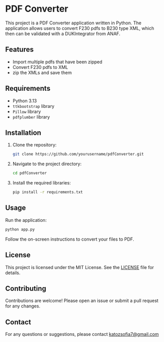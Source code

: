 # PDF Converter

This project is a PDF Converter application written in Python. The application allows users to convert F230 pdfs to B230 type XML, which then can be validated with a DUKIntegrator from ANAF.

## Features

- Import multiple pdfs that have been zipped
- Convert F230 pdfs to XML
- zip the XMLs and save them

## Requirements

- Python 3.13
- `ttkbootstrap` library
- `Pillow` library
- `pdfplumber` library

## Installation

1. Clone the repository:
    ```sh
    git clone https://github.com/yourusername/pdfConverter.git
    ```
2. Navigate to the project directory:
    ```sh
    cd pdfConverter
    ```
3. Install the required libraries:
    ```sh
    pip install -r requirements.txt
    ```

## Usage

Run the application:
```sh
python app.py
```

Follow the on-screen instructions to convert your files to PDF.

## License

This project is licensed under the MIT License. See the [LICENSE](LICENSE) file for details.

## Contributing

Contributions are welcome! Please open an issue or submit a pull request for any changes.

## Contact

For any questions or suggestions, please contact katozsofia7@gmail.com
